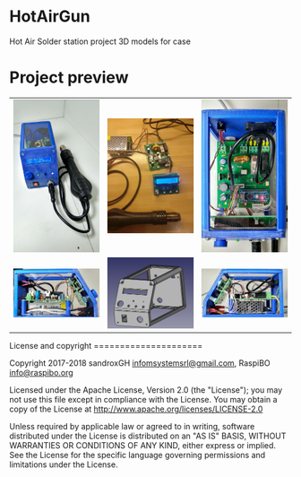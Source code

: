 HotAirGun
===================== 
Hot Air Solder station project
3D models for case

Project preview
=====================
<table>
<tr>
<td>
<img src="Pict/Front_start.jpg" width="400">
</td><td>
<img src="Pict/NewVer.jpg" width="400">
</td><td>
<img src="Pict/Top_side.jpg" width="400">
</td>
</tr>
<tr>
<td>
<img src="Pict/Left_side.jpg" width="300">
</td><td>
<img src="Pict/Frame1.jpg" width="300">
</td><td>
<img src="Pict/Right_side.jpg" width="300">
</td>
</tr>
</table>
License and copyright
=====================

Copyright 2017-2018 sandroxGH infomsystemsrl@gmail.com, RaspiBO info@raspibo.org

Licensed under the Apache License, Version 2.0 (the "License"); you may not use this file except in compliance with the License. You may obtain a copy of the License at http://www.apache.org/licenses/LICENSE-2.0

Unless required by applicable law or agreed to in writing, software distributed under the License is distributed on an "AS IS" BASIS, WITHOUT WARRANTIES OR CONDITIONS OF ANY KIND, either express or implied. See the License for the specific language governing permissions and limitations under the License.

